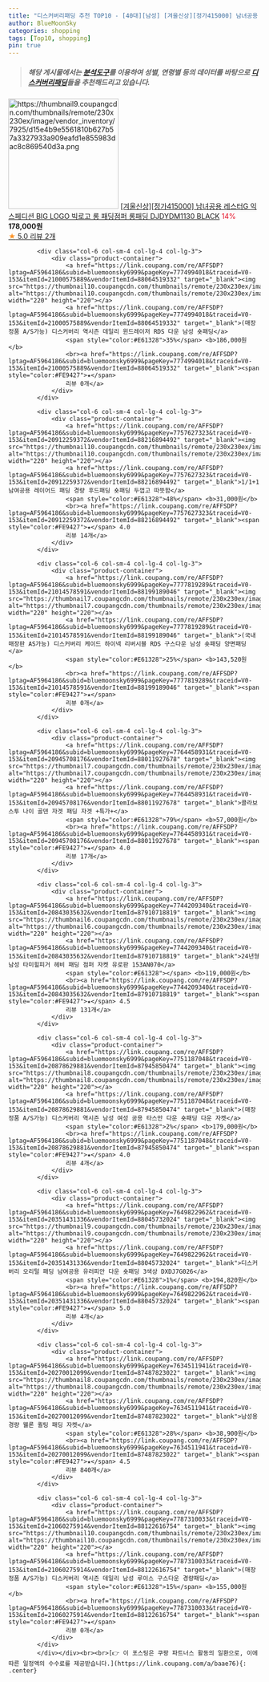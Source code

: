```yaml
---
title: "디스커버리패딩 추천 TOP10 - [40대][남성] [겨울신상][정가415000] 남녀공용 레스터G 익스페디션 BIG LOGO 빅로고 롱 패딩점퍼 롱패딩 DJDYDM1130 B"
author: BlueMoonSky
categories: shopping
tags: [Top10, shopping]
pin: true
---
```


> ##### 해당 게시물에서는 [**분석도구**](https://itemscout.io/)를 이용하여 **성별**, **연령별** 등의 데이터를 바탕으로 [**디스커버리패딩**](https://link.coupang.com/a/baae76)들을 추천해드리고 있습니다.
<div class="container"><div class="row">
            <div class="col-6 col-sm-4 col-lg-4 col-lg-3">
                <div class="product-container">
                    <a href="https://link.coupang.com/re/AFFSDP?lptag=AF5964186&subid=bluemoonsky6999&pageKey=7789926823&traceid=V0-153&itemId=21073173976&vendorItemId=88135392068" target="_blank"><img src="https://thumbnail9.coupangcdn.com/thumbnails/remote/230x230ex/image/vendor_inventory/7925/d15e4b9e5561810b627b57a3327933a909eafd1e855983dac8c869540d3a.png" alt="https://thumbnail9.coupangcdn.com/thumbnails/remote/230x230ex/image/vendor_inventory/7925/d15e4b9e5561810b627b57a3327933a909eafd1e855983dac8c869540d3a.png" width="220" height="220"></a>
                    <a href="https://link.coupang.com/re/AFFSDP?lptag=AF5964186&subid=bluemoonsky6999&pageKey=7789926823&traceid=V0-153&itemId=21073173976&vendorItemId=88135392068" target="_blank">[겨울신상][정가415000] 남녀공용 레스터G 익스페디션 BIG LOGO 빅로고 롱 패딩점퍼 롱패딩 DJDYDM1130 BLACK</a>
                    <span style="color:#E61328">14%</span> <b>178,000원</b>
                    <br><a href="https://link.coupang.com/re/AFFSDP?lptag=AF5964186&subid=bluemoonsky6999&pageKey=7789926823&traceid=V0-153&itemId=21073173976&vendorItemId=88135392068" target="_blank"><span style="color:#FE9427">★</span> 5.0
                    리뷰 2개</a>
                </div>
            </div>
            
            <div class="col-6 col-sm-4 col-lg-4 col-lg-3">
                <div class="product-container">
                    <a href="https://link.coupang.com/re/AFFSDP?lptag=AF5964186&subid=bluemoonsky6999&pageKey=7774994018&traceid=V0-153&itemId=21000575889&vendorItemId=88064519332" target="_blank"><img src="https://thumbnail10.coupangcdn.com/thumbnails/remote/230x230ex/image/vendor_inventory/5a9f/5f57fd169bf4398e279d2cc8394df06e6baa1d3d0723a60f7a856f9116a5.png" alt="https://thumbnail10.coupangcdn.com/thumbnails/remote/230x230ex/image/vendor_inventory/5a9f/5f57fd169bf4398e279d2cc8394df06e6baa1d3d0723a60f7a856f9116a5.png" width="220" height="220"></a>
                    <a href="https://link.coupang.com/re/AFFSDP?lptag=AF5964186&subid=bluemoonsky6999&pageKey=7774994018&traceid=V0-153&itemId=21000575889&vendorItemId=88064519332" target="_blank">(매장정품 A/S가능) 디스커버리 역시즌 데일리 윈드레이저 RDS 다운 남성 숏패딩</a>
                    <span style="color:#E61328">35%</span> <b>186,000원</b>
                    <br><a href="https://link.coupang.com/re/AFFSDP?lptag=AF5964186&subid=bluemoonsky6999&pageKey=7774994018&traceid=V0-153&itemId=21000575889&vendorItemId=88064519332" target="_blank"><span style="color:#FE9427">★</span> 
                    리뷰 0개</a>
                </div>
            </div>
            
            <div class="col-6 col-sm-4 col-lg-4 col-lg-3">
                <div class="product-container">
                    <a href="https://link.coupang.com/re/AFFSDP?lptag=AF5964186&subid=bluemoonsky6999&pageKey=7757627323&traceid=V0-153&itemId=20912259372&vendorItemId=88216894492" target="_blank"><img src="https://thumbnail10.coupangcdn.com/thumbnails/remote/230x230ex/image/vendor_inventory/1633/507d15dc5ddf78410ae95f40ee3dd3e985f6280465c952c99bbe1b6c131b.jpg" alt="https://thumbnail10.coupangcdn.com/thumbnails/remote/230x230ex/image/vendor_inventory/1633/507d15dc5ddf78410ae95f40ee3dd3e985f6280465c952c99bbe1b6c131b.jpg" width="220" height="220"></a>
                    <a href="https://link.coupang.com/re/AFFSDP?lptag=AF5964186&subid=bluemoonsky6999&pageKey=7757627323&traceid=V0-153&itemId=20912259372&vendorItemId=88216894492" target="_blank">1/1+1 남여공용 레이어드 패딩 경량 후드패딩 숏패딩 두껍고 따뜻함</a>
                    <span style="color:#E61328">48%</span> <b>31,000원</b>
                    <br><a href="https://link.coupang.com/re/AFFSDP?lptag=AF5964186&subid=bluemoonsky6999&pageKey=7757627323&traceid=V0-153&itemId=20912259372&vendorItemId=88216894492" target="_blank"><span style="color:#FE9427">★</span> 4.0
                    리뷰 14개</a>
                </div>
            </div>
            
            <div class="col-6 col-sm-4 col-lg-4 col-lg-3">
                <div class="product-container">
                    <a href="https://link.coupang.com/re/AFFSDP?lptag=AF5964186&subid=bluemoonsky6999&pageKey=7777819289&traceid=V0-153&itemId=21014578591&vendorItemId=88199189046" target="_blank"><img src="https://thumbnail7.coupangcdn.com/thumbnails/remote/230x230ex/image/vendor_inventory/3495/bfd6c3f44f99becbabefb21c32d458a03d09f5737e7420a3c440e6b9af1f.jpg" alt="https://thumbnail7.coupangcdn.com/thumbnails/remote/230x230ex/image/vendor_inventory/3495/bfd6c3f44f99becbabefb21c32d458a03d09f5737e7420a3c440e6b9af1f.jpg" width="220" height="220"></a>
                    <a href="https://link.coupang.com/re/AFFSDP?lptag=AF5964186&subid=bluemoonsky6999&pageKey=7777819289&traceid=V0-153&itemId=21014578591&vendorItemId=88199189046" target="_blank">(국내 매장판 AS가능) 디스커버리 케이드 하이넥 리버시블 RDS 구스다운 남성 숏패딩 양면패딩</a>
                    <span style="color:#E61328">25%</span> <b>143,520원</b>
                    <br><a href="https://link.coupang.com/re/AFFSDP?lptag=AF5964186&subid=bluemoonsky6999&pageKey=7777819289&traceid=V0-153&itemId=21014578591&vendorItemId=88199189046" target="_blank"><span style="color:#FE9427">★</span> 
                    리뷰 0개</a>
                </div>
            </div>
            
            <div class="col-6 col-sm-4 col-lg-4 col-lg-3">
                <div class="product-container">
                    <a href="https://link.coupang.com/re/AFFSDP?lptag=AF5964186&subid=bluemoonsky6999&pageKey=7764458931&traceid=V0-153&itemId=20945708176&vendorItemId=88011927678" target="_blank"><img src="https://thumbnail7.coupangcdn.com/thumbnails/remote/230x230ex/image/vendor_inventory/fe89/bb7575bae088db37cc446795bd38bc4d9422cf25a7679a61c1aed0a8dc2f.jpg" alt="https://thumbnail7.coupangcdn.com/thumbnails/remote/230x230ex/image/vendor_inventory/fe89/bb7575bae088db37cc446795bd38bc4d9422cf25a7679a61c1aed0a8dc2f.jpg" width="220" height="220"></a>
                    <a href="https://link.coupang.com/re/AFFSDP?lptag=AF5964186&subid=bluemoonsky6999&pageKey=7764458931&traceid=V0-153&itemId=20945708176&vendorItemId=88011927678" target="_blank">콜라보 스투 나이 골덴 자겟 패딩 자겟 +특가+</a>
                    <span style="color:#E61328">79%</span> <b>57,000원</b>
                    <br><a href="https://link.coupang.com/re/AFFSDP?lptag=AF5964186&subid=bluemoonsky6999&pageKey=7764458931&traceid=V0-153&itemId=20945708176&vendorItemId=88011927678" target="_blank"><span style="color:#FE9427">★</span> 4.0
                    리뷰 17개</a>
                </div>
            </div>
            
            <div class="col-6 col-sm-4 col-lg-4 col-lg-3">
                <div class="product-container">
                    <a href="https://link.coupang.com/re/AFFSDP?lptag=AF5964186&subid=bluemoonsky6999&pageKey=7744209340&traceid=V0-153&itemId=20843035632&vendorItemId=87910718819" target="_blank"><img src="https://thumbnail6.coupangcdn.com/thumbnails/remote/230x230ex/image/vendor_inventory/481e/928411cab98d2d41d2e3f7ae688888bee8d5baa6da29075322771a36a817.jpg" alt="https://thumbnail6.coupangcdn.com/thumbnails/remote/230x230ex/image/vendor_inventory/481e/928411cab98d2d41d2e3f7ae688888bee8d5baa6da29075322771a36a817.jpg" width="220" height="220"></a>
                    <a href="https://link.coupang.com/re/AFFSDP?lptag=AF5964186&subid=bluemoonsky6999&pageKey=7744209340&traceid=V0-153&itemId=20843035632&vendorItemId=87910718819" target="_blank">24년형 남성 타미힐피거 헤비 패딩 점퍼 자켓 유로판 153AN070</a>
                    <span style="color:#E61328"></span> <b>119,000원</b>
                    <br><a href="https://link.coupang.com/re/AFFSDP?lptag=AF5964186&subid=bluemoonsky6999&pageKey=7744209340&traceid=V0-153&itemId=20843035632&vendorItemId=87910718819" target="_blank"><span style="color:#FE9427">★</span> 4.5
                    리뷰 131개</a>
                </div>
            </div>
            
            <div class="col-6 col-sm-4 col-lg-4 col-lg-3">
                <div class="product-container">
                    <a href="https://link.coupang.com/re/AFFSDP?lptag=AF5964186&subid=bluemoonsky6999&pageKey=7751187048&traceid=V0-153&itemId=20878629881&vendorItemId=87945850474" target="_blank"><img src="https://thumbnail8.coupangcdn.com/thumbnails/remote/230x230ex/image/vendor_inventory/cffb/300acf70b9cb6986ecb5b29f618edb71131c954fb8a15b556df06d208ac8.png" alt="https://thumbnail8.coupangcdn.com/thumbnails/remote/230x230ex/image/vendor_inventory/cffb/300acf70b9cb6986ecb5b29f618edb71131c954fb8a15b556df06d208ac8.png" width="220" height="220"></a>
                    <a href="https://link.coupang.com/re/AFFSDP?lptag=AF5964186&subid=bluemoonsky6999&pageKey=7751187048&traceid=V0-153&itemId=20878629881&vendorItemId=87945850474" target="_blank">(매장정품 A/S가능) 디스커버리 역시즌 남성 여성 공용 타스만 다운 숏패딩 다운 자켓</a>
                    <span style="color:#E61328">2%</span> <b>179,000원</b>
                    <br><a href="https://link.coupang.com/re/AFFSDP?lptag=AF5964186&subid=bluemoonsky6999&pageKey=7751187048&traceid=V0-153&itemId=20878629881&vendorItemId=87945850474" target="_blank"><span style="color:#FE9427">★</span> 4.0
                    리뷰 4개</a>
                </div>
            </div>
            
            <div class="col-6 col-sm-4 col-lg-4 col-lg-3">
                <div class="product-container">
                    <a href="https://link.coupang.com/re/AFFSDP?lptag=AF5964186&subid=bluemoonsky6999&pageKey=7649822962&traceid=V0-153&itemId=20351431336&vendorItemId=88045732024" target="_blank"><img src="https://thumbnail9.coupangcdn.com/thumbnails/remote/230x230ex/image/vendor_inventory/5f89/6d11d86b6a345419378cb7ddfe3e0d61ad57a42c03132008703d8730f8c6.jpg" alt="https://thumbnail9.coupangcdn.com/thumbnails/remote/230x230ex/image/vendor_inventory/5f89/6d11d86b6a345419378cb7ddfe3e0d61ad57a42c03132008703d8730f8c6.jpg" width="220" height="220"></a>
                    <a href="https://link.coupang.com/re/AFFSDP?lptag=AF5964186&subid=bluemoonsky6999&pageKey=7649822962&traceid=V0-153&itemId=20351431336&vendorItemId=88045732024" target="_blank">디스커버리 오리털 패딩 남여공용 유러피안 다운 숏패딩 3색상 DXDJ7G026</a>
                    <span style="color:#E61328">1%</span> <b>194,820원</b>
                    <br><a href="https://link.coupang.com/re/AFFSDP?lptag=AF5964186&subid=bluemoonsky6999&pageKey=7649822962&traceid=V0-153&itemId=20351431336&vendorItemId=88045732024" target="_blank"><span style="color:#FE9427">★</span> 5.0
                    리뷰 4개</a>
                </div>
            </div>
            
            <div class="col-6 col-sm-4 col-lg-4 col-lg-3">
                <div class="product-container">
                    <a href="https://link.coupang.com/re/AFFSDP?lptag=AF5964186&subid=bluemoonsky6999&pageKey=7634511941&traceid=V0-153&itemId=20270012099&vendorItemId=87487823022" target="_blank"><img src="https://thumbnail8.coupangcdn.com/thumbnails/remote/230x230ex/image/vendor_inventory/3acf/1399899abb9d9b6a32cd5d3aa24806bd9211f2e7e08ccd3c4c00ef4b193a.jpg" alt="https://thumbnail8.coupangcdn.com/thumbnails/remote/230x230ex/image/vendor_inventory/3acf/1399899abb9d9b6a32cd5d3aa24806bd9211f2e7e08ccd3c4c00ef4b193a.jpg" width="220" height="220"></a>
                    <a href="https://link.coupang.com/re/AFFSDP?lptag=AF5964186&subid=bluemoonsky6999&pageKey=7634511941&traceid=V0-153&itemId=20270012099&vendorItemId=87487823022" target="_blank">남성용 경량 웰론 퀼팅 패딩 자켓</a>
                    <span style="color:#E61328">28%</span> <b>38,900원</b>
                    <br><a href="https://link.coupang.com/re/AFFSDP?lptag=AF5964186&subid=bluemoonsky6999&pageKey=7634511941&traceid=V0-153&itemId=20270012099&vendorItemId=87487823022" target="_blank"><span style="color:#FE9427">★</span> 4.5
                    리뷰 840개</a>
                </div>
            </div>
            
            <div class="col-6 col-sm-4 col-lg-4 col-lg-3">
                <div class="product-container">
                    <a href="https://link.coupang.com/re/AFFSDP?lptag=AF5964186&subid=bluemoonsky6999&pageKey=7787310033&traceid=V0-153&itemId=21060275914&vendorItemId=88122616754" target="_blank"><img src="https://thumbnail10.coupangcdn.com/thumbnails/remote/230x230ex/image/vendor_inventory/e9e0/39c61aca2cbeeaf8fad2abfc64dd339e1ee0cc166c21b146602298cbe835.png" alt="https://thumbnail10.coupangcdn.com/thumbnails/remote/230x230ex/image/vendor_inventory/e9e0/39c61aca2cbeeaf8fad2abfc64dd339e1ee0cc166c21b146602298cbe835.png" width="220" height="220"></a>
                    <a href="https://link.coupang.com/re/AFFSDP?lptag=AF5964186&subid=bluemoonsky6999&pageKey=7787310033&traceid=V0-153&itemId=21060275914&vendorItemId=88122616754" target="_blank">(매장정품 A/S가능) 디스커버리 역시즌 데일리 남성 루이스 구스다운 경량패딩</a>
                    <span style="color:#E61328">15%</span> <b>155,000원</b>
                    <br><a href="https://link.coupang.com/re/AFFSDP?lptag=AF5964186&subid=bluemoonsky6999&pageKey=7787310033&traceid=V0-153&itemId=21060275914&vendorItemId=88122616754" target="_blank"><span style="color:#FE9427">★</span> 
                    리뷰 0개</a>
                </div>
            </div>
            </div></div><br><br>[👉 이 포스팅은 쿠팡 파트너스 활동의 일환으로, 이에 따른 일정액의 수수료를 제공받습니다.](https://link.coupang.com/a/baae76){: .center}
